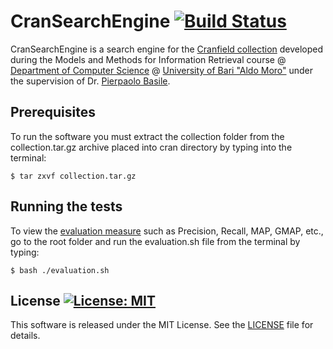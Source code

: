 # CranSearchEngine [![Build Status](https://travis-ci.org/DonatoMeoli/CranSearchEngine.svg?branch=master)](https://travis-ci.org/DonatoMeoli/CranSearchEngine)

CranSearchEngine is a search engine for the [Cranfield collection](http://ir.dcs.gla.ac.uk/resources/test_collections/cran) 
developed during the Models and Methods for Information Retrieval course @ 
[Department of Computer Science](http://www.uniba.it/ricerca/dipartimenti/informatica) @ 
[University of Bari "Aldo Moro"](http://www.uniba.it/) under the supervision of Dr. 
[Pierpaolo Basile](http://www.di.uniba.it/~swap/index.php?n=Membri.Basile).

## Prerequisites

To run the software you must extract the collection folder from the collection.tar.gz archive 
placed into cran directory by typing into the terminal:

```
$ tar zxvf collection.tar.gz
```

## Running the tests

To view the [evaluation measure](https://en.wikipedia.org/wiki/Information_retrieval#Performance_and_correctness_measures) 
such as Precision, Recall, MAP, GMAP, etc., go to the root folder and run the evaluation.sh file from the terminal by typing:

```
$ bash ./evaluation.sh
```

## License [![License: MIT](https://img.shields.io/badge/License-MIT-yellow.svg)](https://opensource.org/licenses/MIT)

This software is released under the MIT License. See the [LICENSE](LICENSE) file for details.
